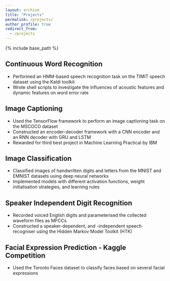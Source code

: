 ```yaml
---
layout: archive
title: "Projects"
permalink: /projects/
author_profile: true
redirect_from:
  - /projects
---
```


{% include base_path %}


Continuous Word Recognition
------
* Performed an HMM-based speech recognition task on the TIMIT speech dataset using the Kaldi toolkit
* Wrote shell scripts to investigate the influences of acoustic features and dynamic features on word error rate



Image Captioning
------
* Used the TensorFlow framework to perform an image captioning task on the MSCOCO dataset
* Constructed an encoder-decoder framework with a CNN encoder and an RNN decoder with GRU and LSTM
* Rewarded for third best project in Machine Learning Practical by IBM



Image Classification
------
* Classified images of handwritten digits and letters from the MNIST and EMNIST datasets using deep neural networks
* Implemented models with different activation functions, weight initialisation strategies, and learning rules



Speaker Independent Digit Recognition
------
* Recorded voiced English digits and parameterised the collected waveform files as MFCCs
* Constructed a speaker-dependent, and -independent speech recogniser using the Hidden Markov Model Toolkit (HTK)


Facial Expression Prediction - Kaggle Competition
------
* Used the Toronto Faces dataset to classify faces based on several facial expressions
